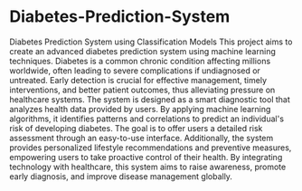 # Diabetes-Prediction-System
Diabetes Prediction System using Classification Models
This project aims to create an advanced diabetes prediction system using machine learning techniques. Diabetes is a common chronic condition affecting millions worldwide, often leading to severe complications if undiagnosed or untreated. Early detection is crucial for effective management, timely interventions, and better patient outcomes, thus alleviating pressure on healthcare systems.
The system is designed as a smart diagnostic tool that analyzes health data provided by users. By applying machine learning algorithms, it identifies patterns and correlations to predict an individual's risk of developing diabetes. The goal is to offer users a detailed risk assessment through an easy-to-use interface.
Additionally, the system provides personalized lifestyle recommendations and preventive measures, empowering users to take proactive control of their health. By integrating technology with healthcare, this system aims to raise awareness, promote early diagnosis, and improve disease management globally.
